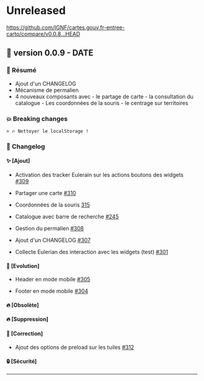 # Unreleased

<https://github.com/IGNF/cartes.gouv.fr-entree-carto/compare/v0.0.8...HEAD>

## 🔖 version 0.0.9 - __DATE__

### 🎉 Résumé

* Ajout d'un CHANGELOG
* Mécanisme de permalien
* 4 nouveaux composants avec - le partage de carte - la consultation du catalogue - Les coordonnées de la souris - le centrage sur territoires

### 💥 Breaking changes

    > 🔥 Nettoyer le localStorage !

### 📖 Changelog

#### ✨ [Ajout]

* Activation des tracker Eulerain sur les actions boutons des widgets [#309](https://github.com/IGNF/cartes.gouv.fr-entree-carto/pull/309)

* Partager une carte [#310](https://github.com/IGNF/cartes.gouv.fr-entree-carto/pull/310)

* Coordonnées de la souris [315](https://github.com/IGNF/cartes.gouv.fr-entree-carto/pull/315)

* Catalogue avec barre de recherche [#245](https://github.com/IGNF/cartes.gouv.fr-entree-carto/pull/245)

* Gestion du permalien [#308](https://github.com/IGNF/cartes.gouv.fr-entree-carto/pull/308)

* Ajout d'un CHANGELOG [#307](https://github.com/IGNF/cartes.gouv.fr-entree-carto/pull/307)

* Collecte Eulerian des interaction avec les widgets (test) [#301](https://github.com/IGNF/cartes.gouv.fr-entree-carto/pull/301)

#### 🔨 [Evolution]

* Header en mode mobile [#305](https://github.com/IGNF/cartes.gouv.fr-entree-carto/pull/305)

* Footer en mode mobile [#304](https://github.com/IGNF/cartes.gouv.fr-entree-carto/pull/304)

#### 🔥 [Obsolète]

#### 🔥 [Suppression]

#### 🐛 [Correction]

* Ajout des options de preload sur les tuiles [#312](https://github.com/IGNF/cartes.gouv.fr-entree-carto/pull/312)

#### 🔒 [Sécurité]

---
